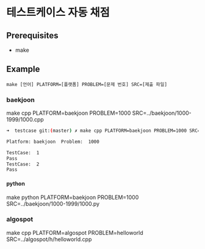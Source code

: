 # 테스트케이스 자동 채점

## Prerequisites

- make

## Example

```
make [언어] PLATFORM=[플랫폼] PROBLEM=[문제 번호] SRC=[제출 파일]
```

### baekjoon
make cpp PLATFORM=baekjoon PROBLEM=1000 SRC=../baekjoon/1000-1999/1000.cpp

```bash
➜  testcase git:(master) ✗ make cpp PLATFORM=baekjoon PROBLEM=1000 SRC=../baekjoon/1000-1999/1000.cpp

Platform: baekjoon  Problem:  1000 

TestCase:  1 
Pass
TestCase:  2 
Pass
```

#### python
make python PLATFORM=baekjoon PROBLEM=1000 SRC=../baekjoon/1000-1999/1000.py

### algospot
make cpp PLATFORM=algospot PROBLEM=helloworld SRC=../algospot/h/helloworld.cpp